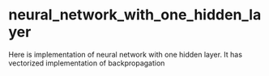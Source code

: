 # neural_network_with_one_hidden_layer
Here is implementation of neural network with one hidden layer. It has vectorized implementation of backpropagation
